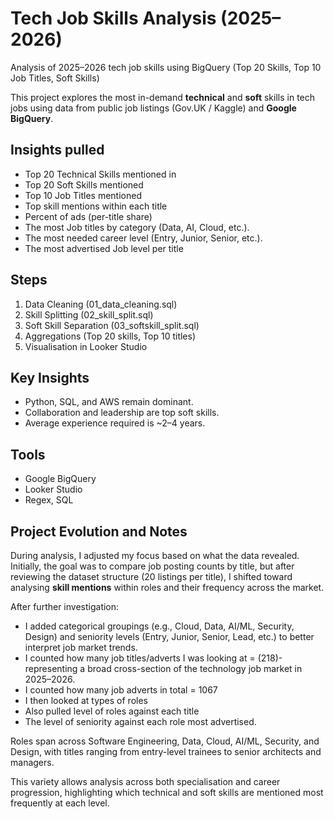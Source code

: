# Tech Job Skills Analysis (2025–2026)
Analysis of 2025–2026 tech job skills using BigQuery (Top 20 Skills, Top 10 Job Titles, Soft Skills)

This project explores the most in-demand **technical** and **soft** skills in tech jobs using data from public job listings (Gov.UK / Kaggle) and **Google BigQuery**.

## Insights pulled
- Top 20 Technical Skills mentioned in 
- Top 20 Soft Skills mentioned
- Top 10 Job Titles mentioned
- Top skill mentions within each title
- Percent of ads (per-title share)
- The most Job titles by category (Data, AI, Cloud, etc.).
- The most needed career level (Entry, Junior, Senior, etc.).
- The most advertised Job level per title

## Steps
1. Data Cleaning (01_data_cleaning.sql)
2. Skill Splitting (02_skill_split.sql)
3. Soft Skill Separation (03_softskill_split.sql)
4. Aggregations (Top 20 skills, Top 10 titles)
5. Visualisation in Looker Studio

## Key Insights
- Python, SQL, and AWS remain dominant.
- Collaboration and leadership are top soft skills.
- Average experience required is ~2–4 years.

## Tools
- Google BigQuery
- Looker Studio
- Regex, SQL

## Project Evolution and Notes

During analysis, I adjusted my focus based on what the data revealed.  
Initially, the goal was to compare job posting counts by title, but after reviewing the dataset structure (20 listings per title), I shifted toward analysing **skill mentions** within roles and their frequency across the market.

After further investigation:
- I added categorical groupings (e.g., Cloud, Data, AI/ML, Security, Design) and seniority levels (Entry, Junior, Senior, Lead, etc.) to better interpret job market trends.
- I counted how many job titles/adverts I was looking at = (218)- representing a broad cross-section of the technology job market in 2025–2026.
- I counted how many job adverts in total = 1067
- I then looked at types of roles
- Also pulled level of roles against each title
- The level of seniority against each role most advertised. 

Roles span across Software Engineering, Data, Cloud, AI/ML, Security, and Design, with titles ranging from entry-level trainees to senior architects and managers.

This variety allows analysis across both specialisation and career progression, highlighting which technical and soft skills are mentioned most frequently at each level.

